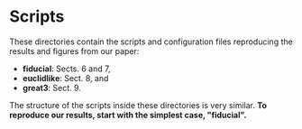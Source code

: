 Scripts
=======

These directories contain the scripts and configuration files reproducing the results and figures from our paper:

- **fiducial**: Sects. 6 and 7,
- **euclidlike**: Sect. 8, and
- **great3**: Sect. 9.

The structure of the scripts inside these directories is very similar.
**To reproduce our results, start with the simplest case, "fiducial".**

